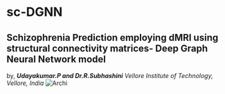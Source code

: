 # sc-DGNN
## Schizophrenia Prediction employing dMRI using structural connectivity matrices- Deep Graph Neural Network model
by, _**Udayakumar.P and Dr.R.Subhashini**_
_Vellore Institute of Technology, Vellore, India_
![Archi](https://github.com/udayameister/sc-DGNN/assets/13063426/cd721378-8c04-40f7-8fa9-a063800052a9)
